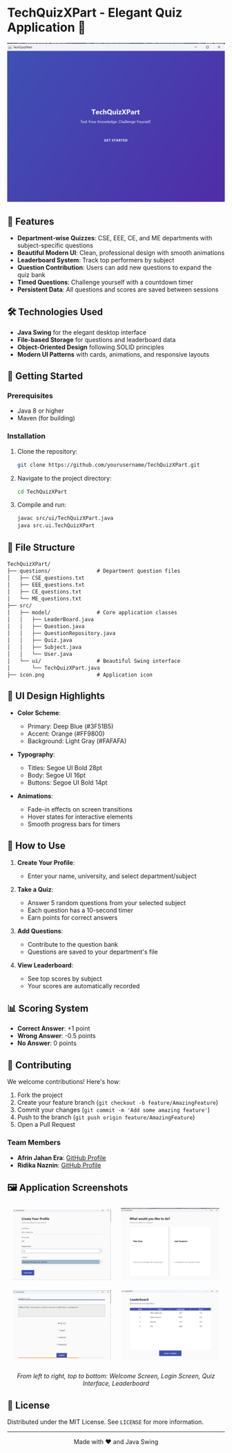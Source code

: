# TechQuizXPart - Elegant Quiz Application 🚀

![App Screenshot](assets\screenshot.png) 

## 🌟 Features

- **Department-wise Quizzes**: CSE, EEE, CE, and ME departments with subject-specific questions
- **Beautiful Modern UI**: Clean, professional design with smooth animations
- **Leaderboard System**: Track top performers by subject
- **Question Contribution**: Users can add new questions to expand the quiz bank
- **Timed Questions**: Challenge yourself with a countdown timer
- **Persistent Data**: All questions and scores are saved between sessions

## 🛠️ Technologies Used

- **Java Swing** for the elegant desktop interface
- **File-based Storage** for questions and leaderboard data
- **Object-Oriented Design** following SOLID principles
- **Modern UI Patterns** with cards, animations, and responsive layouts


## 🚀 Getting Started

### Prerequisites
- Java 8 or higher
- Maven (for building)

### Installation
1. Clone the repository:
   ```bash
   git clone https://github.com/yourusername/TechQuizXPart.git
   ```
2. Navigate to the project directory:
   ```bash
   cd TechQuizXPart
   ```
3. Compile and run:
   ```bash
   javac src/ui/TechQuizXPart.java
   java src.ui.TechQuizXPart
   ```

## 📂 File Structure
```
TechQuizXPart/
├── questions/               # Department question files
│   ├── CSE_questions.txt
│   ├── EEE_questions.txt
│   ├── CE_questions.txt
│   └── ME_questions.txt
├── src/
│   ├── model/               # Core application classes
│   │   ├── LeaderBoard.java
│   │   ├── Question.java
│   │   ├── QuestionRepository.java
│   │   ├── Quiz.java
│   │   ├── Subject.java
│   │   └── User.java
│   └── ui/                  # Beautiful Swing interface
│       └── TechQuizXPart.java
├── icon.png                 # Application icon

```

## 🎨 UI Design Highlights

- **Color Scheme**:
  - Primary: Deep Blue (#3F51B5)
  - Accent: Orange (#FF9800)
  - Background: Light Gray (#FAFAFA)

- **Typography**:
  - Titles: Segoe UI Bold 28pt
  - Body: Segoe UI 16pt
  - Buttons: Segoe UI Bold 14pt

- **Animations**:
  - Fade-in effects on screen transitions
  - Hover states for interactive elements
  - Smooth progress bars for timers

## 📝 How to Use

1. **Create Your Profile**:
   - Enter your name, university, and select department/subject

2. **Take a Quiz**:
   - Answer 5 random questions from your selected subject
   - Each question has a 10-second timer
   - Earn points for correct answers

3. **Add Questions**:
   - Contribute to the question bank
   - Questions are saved to your department's file

4. **View Leaderboard**:
   - See top scores by subject
   - Your scores are automatically recorded

## 📊 Scoring System

- **Correct Answer**: +1 point
- **Wrong Answer**: -0.5 points
- **No Answer**: 0 points

## 🤝 Contributing

We welcome contributions! Here's how:

1. Fork the project
2. Create your feature branch (`git checkout -b feature/AmazingFeature`)
3. Commit your changes (`git commit -m 'Add some amazing feature'`)
4. Push to the branch (`git push origin feature/AmazingFeature`)
5. Open a Pull Request


### **Team Members**  

- **Afrin Jahan Era**: [GitHub Profile](https://github.com/AfrinJahanEra)  
- **Ridika Naznin**: [GitHub Profile](https://github.com/ridika-2004)  


## 🖼️ Application Screenshots

<div align="center">
  <div>
    <img src="assets\Screenshot 2025-03-27 004315.png" width="45%" hspace="10" vspace="10">
    <img src="assets\Screenshot 2025-03-27 004338.png" width="45%" hspace="10" vspace="10">
  </div>
  <div>
    <img src="assets\Screenshot 2025-03-27 012401.png" width="45%" hspace="10" vspace="10">
    <img src="assets\Screenshot 2025-03-27 011831.png" width="45%" hspace="10" vspace="10">
  </div>
  <p>
    <em>From left to right, top to bottom: Welcome Screen, Login Screen, Quiz Interface, Leaderboard</em>
  </p>
</div>


## 📜 License

Distributed under the MIT License. See `LICENSE` for more information.

---

<div align="center">
  Made with ❤️ and Java Swing
</div>
